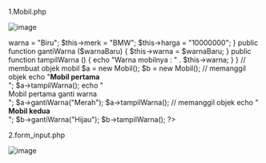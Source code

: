 1.Mobil.php

![image](https://github.com/azzamsauqi2004/lab10_php_oop/assets/116098921/d9b77671-7e15-4f80-bcd9-36d2460d31cf)

<?php


class Mobil
{
private $warna;
private $merk;
private $harga;
public function __construct()
{
$this->warna = "Biru";
$this->merk = "BMW";
$this->harga = "10000000";
}
public function gantiWarna ($warnaBaru)
{
$this->warna = $warnaBaru;
}
public function tampilWarna ()
{
echo "Warna mobilnya : " . $this->warna;
}
}
// membuat objek mobil
$a = new Mobil();
$b = new Mobil();
// memanggil objek
echo "<b>Mobil pertama</b><br>";
$a->tampilWarna();
echo "<br>Mobil pertama ganti warna<br>";
$a->gantiWarna("Merah");

$a->tampilWarna();
// memanggil objek
echo "<br><b>Mobil kedua</b><br>";
$b->gantiWarna("Hijau");
$b->tampilWarna();
?>


2.form_input.php

![image](https://github.com/azzamsauqi2004/lab10_php_oop/assets/116098921/bfd02efb-0205-4cfe-b065-e86882475d47)

